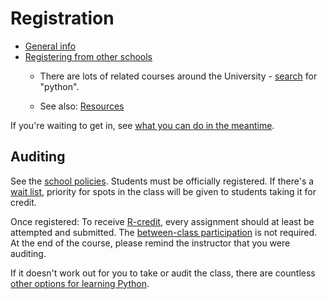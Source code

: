 # Registration

- [General info](https://wagner.nyu.edu/portal/students/academics/registration)
- [Registering from other schools](https://wagner.nyu.edu/portal/students/academics/courses/across-nyu/instructions/form)
  - There are lots of related courses around the University - [search](https://www.nyu.edu/students/student-information-and-resources/registration-records-and-graduation/albert-help/training/students/registration/course-search.html) for "python".
    
  - See also: [Resources](resources.md)

If you're waiting to get in, see [what you can do in the meantime](joining_late.md#while-youre-waiting).

## Auditing

See the [school policies](https://wagner.nyu.edu/portal/students/academics/registration/auditing). Students must be officially registered. If there's a [wait list](joining_late.md#wait-list), priority for spots in the class will be given to students taking it for credit.

Once registered: To receive [R-credit](https://www.nyu.edu/students/student-information-and-resources/registration-records-and-graduation/transcripts-certifications-grades/grades.html), every assignment should at least be attempted and submitted. The [between-class participation](syllabus.md#participation) is not required. At the end of the course, please remind the instructor that you were auditing.

If it doesn't work out for you to take or audit the class, there are countless [other options for learning Python](resources.md).
